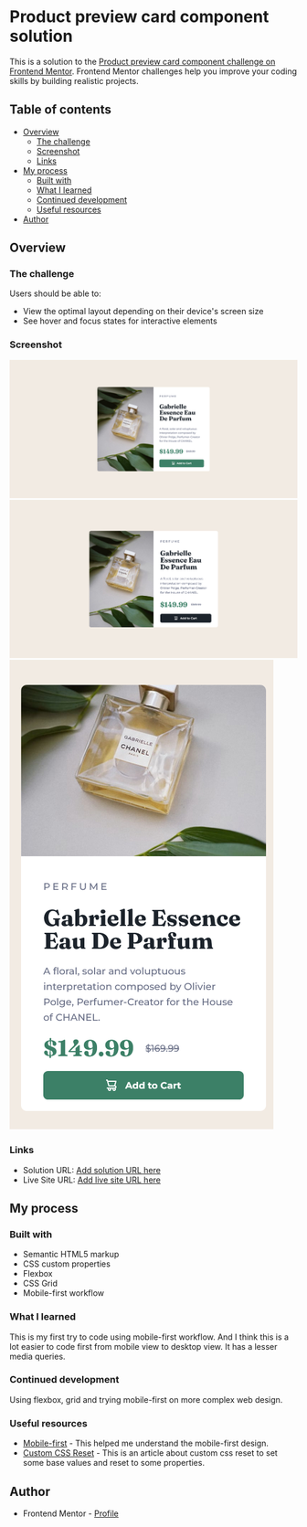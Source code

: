 # Product preview card component solution

This is a solution to the [Product preview card component challenge on Frontend Mentor](https://www.frontendmentor.io/challenges/product-preview-card-component-GO7UmttRfa). Frontend Mentor challenges help you improve your coding skills by building realistic projects.

## Table of contents

- [Overview](#overview)
  - [The challenge](#the-challenge)
  - [Screenshot](#screenshot)
  - [Links](#links)
- [My process](#my-process)
  - [Built with](#built-with)
  - [What I learned](#what-i-learned)
  - [Continued development](#continued-development)
  - [Useful resources](#useful-resources)
- [Author](#author)

## Overview

### The challenge

Users should be able to:

- View the optimal layout depending on their device's screen size
- See hover and focus states for interactive elements

### Screenshot

![Desktop View](screenshot/desktop.png)
![Desktop View with hover state](screenshot/desktop-active.png)
![Mobile View](screenshot/mobile.png)

### Links

- Solution URL: [Add solution URL here](https://your-solution-url.com)
- Live Site URL: [Add live site URL here](https://your-live-site-url.com)

## My process

### Built with

- Semantic HTML5 markup
- CSS custom properties
- Flexbox
- CSS Grid
- Mobile-first workflow

### What I learned

This is my first try to code using mobile-first workflow. And I think this is a lot easier to code first from mobile view to desktop view. It has a lesser media queries.

### Continued development

Using flexbox, grid and trying mobile-first on more complex web design.

### Useful resources

- [Mobile-first](https://www.youtube.com/watch?v=0ohtVzCSHqs) - This helped me understand the mobile-first design.
- [Custom CSS Reset](https://www.joshwcomeau.com/css/custom-css-reset/) - This is an article about custom css reset to set some base values and reset to some properties.

## Author

- Frontend Mentor - [Profile](https://www.frontendmentor.io/profile/username017)
